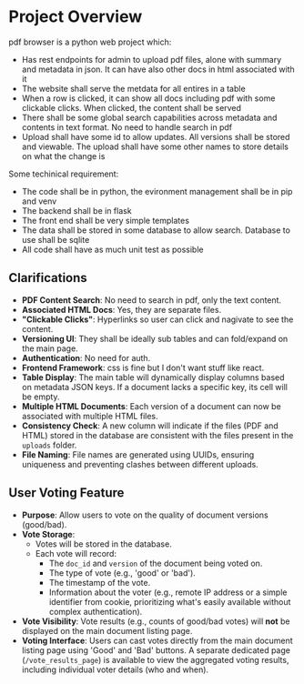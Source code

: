 # Project Overview

pdf browser is a python web project which:
- Has rest endpoints for admin to upload pdf files, alone with summary and metadata in json. It can have also other docs in html associated with it
- The website shall serve the metdata for all entires in a table
- When a row is clicked, it can show all docs including pdf with some clickable clicks. When clicked, the content shall be served
- There shall be some global search capabilities across metadata and contents in text format. No need to handle search in pdf
- Upload shall have some id to allow updates. All versions shall be stored and viewable. The upload shall have some other names to store details on what the change is

Some techinical requirement:
- The code shall be in python, the evironment management shall be in pip and venv
- The backend shall be in flask
- The front end shall be very simple templates
- The data shall be stored in some database to allow search. Database to use shall be sqlite
- All code shall have as much unit test as possible

## Clarifications

- **PDF Content Search**: No need to search in pdf, only the text content.
- **Associated HTML Docs**: Yes, they are separate files.
- **"Clickable Clicks"**: Hyperlinks so user can click and nagivate to see the content.
- **Versioning UI**: They shall be ideally sub tables and can fold/expand on the main page.
- **Authentication**: No need for auth.
- **Frontend Framework**: css is fine but I don't want stuff like react.
- **Table Display**: The main table will dynamically display columns based on metadata JSON keys. If a document lacks a specific key, its cell will be empty.
- **Multiple HTML Documents**: Each version of a document can now be associated with multiple HTML files.
- **Consistency Check**: A new column will indicate if the files (PDF and HTML) stored in the database are consistent with the files present in the `uploads` folder.
- **File Naming**: File names are generated using UUIDs, ensuring uniqueness and preventing clashes between different uploads.

## User Voting Feature

-   **Purpose**: Allow users to vote on the quality of document versions (good/bad).
-   **Vote Storage**:
    -   Votes will be stored in the database.
    -   Each vote will record:
        -   The `doc_id` and `version` of the document being voted on.
        -   The type of vote (e.g., 'good' or 'bad').
        -   The timestamp of the vote.
        -   Information about the voter (e.g., remote IP address or a simple identifier from cookie, prioritizing what's easily available without complex authentication).
-   **Vote Visibility**: Vote results (e.g., counts of good/bad votes) will **not** be displayed on the main document listing page.
-   **Voting Interface**: Users can cast votes directly from the main document listing page using 'Good' and 'Bad' buttons. A separate dedicated page (`/vote_results_page`) is available to view the aggregated voting results, including individual voter details (who and when).